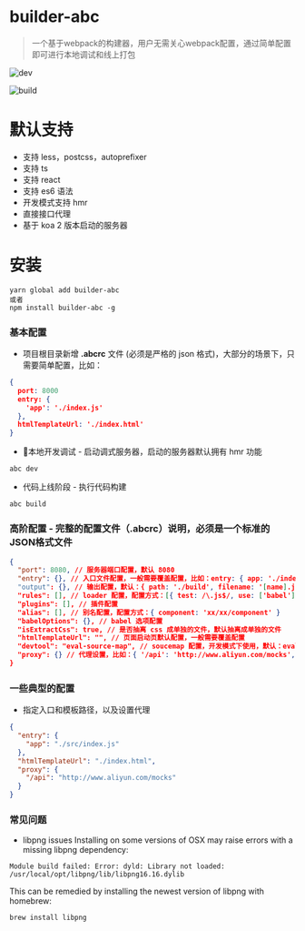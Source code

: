 # builder-abc
> 一个基于webpack的构建器，用户无需关心webpack配置，通过简单配置即可进行本地调试和线上打包

![dev](https://img.alicdn.com/tfs/TB1mUNfdvDH8KJjy1XcXXcpdXXa-2546-1448.gif)

![build](https://img.alicdn.com/tfs/TB1E3EVdlfH8KJjy1XbXXbLdXXa-2556-1380.gif)

# 默认支持
* 支持 less，postcss，autoprefixer
* 支持 ts
* 支持 react
* 支持 es6 语法
* 开发模式支持 hmr
* 直接接口代理
* 基于 koa 2 版本启动的服务器

# 安装
```
yarn global add builder-abc
或者
npm install builder-abc -g
```

### 基本配置
* 项目根目录新增 **.abcrc** 文件 (必须是严格的 json 格式)，大部分的场景下，只需要简单配置，比如：
``` json
{
  port: 8000
  entry: {
    'app': './index.js'
  },
  htmlTemplateUrl: './index.html'
}
```
* 本地开发调试 - 启动调式服务器，启动的服务器默认拥有 hmr 功能
```
abc dev
```
* 代码上线阶段 - 执行代码构建
```
abc build
```

### 高阶配置 - 完整的配置文件（.abcrc）说明，必须是一个标准的JSON格式文件
```json
{
  "port": 8080, // 服务器端口配置，默认 8080
  "entry": {}, // 入口文件配置，一般需要覆盖配置，比如：entry: { app: './index.js' }
  "output": {}, // 输出配置，默认：{ path: './build', filename: '[name].js' }
  "rules": [], // loader 配置，配置方式：[{ test: /\.js$/, use: ['babel'] }]
  "plugins": [], // 插件配置
  "alias": [], // 别名配置，配置方式：{ component: 'xx/xx/component' }
  "babelOptions": {}, // babel 选项配置
  "isExtractCss": true, // 是否抽离 css 成单独的文件，默认抽离成单独的文件
  "htmlTemplateUrl": "", // 页面启动页默认配置，一般需要覆盖配置
  "devtool": "eval-source-map", // soucemap 配置，开发模式下使用，默认：eval-source-map
  "proxy": {} // 代理设置，比如：{ '/api': 'http://www.aliyun.com/mocks', 'example/:id': (params) => return { target: 'http://localhost:8080/', logs: true } }
}
```

### 一些典型的配置
* 指定入口和模板路径，以及设置代理
```json
{
  "entry": {
    "app": "./src/index.js"
  },
  "htmlTemplateUrl": "./index.html",
  "proxy": {
    "/api": "http://www.aliyun.com/mocks"
  }
}
```

### 常见问题
* libpng issues
Installing on some versions of OSX may raise errors with a missing libpng dependency:
```
Module build failed: Error: dyld: Library not loaded: /usr/local/opt/libpng/lib/libpng16.16.dylib
```
This can be remedied by installing the newest version of libpng with homebrew:
```
brew install libpng
```